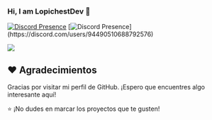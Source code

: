 ### Hi, I am LopichestDev 👋

[![Discord Presence](https://lanyard.cnrad.dev/api/596051236231577630)](https://discord.com/users/596051236231577630)
[![Discord Presence](https://lanyard-profile-readme.vercel.app/api/94490510688792576?theme=light&bg=809ecf&animated=false&hideDiscrim=true&borderRadius=30px&idleMessage=Probably%20doing%20something%20else...)](https://discord.com/users/94490510688792576)

  <picture>
  <source
    srcset="https://github-readme-stats.vercel.app/api?username=LopichestDev&show_icons=true&theme=dark"
    media="(prefers-color-scheme: dark)"
  />
  <source
    srcset="https://github-readme-stats.vercel.app/api?username=LopichestDev&show_icons=true"
    media="(prefers-color-scheme: light), (prefers-color-scheme: no-preference)"
  />
  <img src="https://github-readme-stats.vercel.app/api?username=LopichestDev&show_icons=true" />
</picture>

## ❤️ Agradecimientos

Gracias por visitar mi perfil de GitHub. ¡Espero que encuentres algo interesante aquí!

⭐️ ¡No dudes en marcar los proyectos que te gusten!

